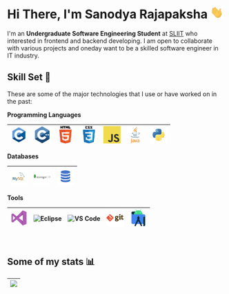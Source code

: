 <h1>Hi There, I'm Sanodya Rajapaksha <img  src="https://raw.githubusercontent.com/ABSphreak/ABSphreak/master/gifs/Hi.gif" width="30px"></h1>

I'm an **Undergraduate Software Engineering Student** at [SLIIT](https://www.sliit.lk/) who interested in frontend and backend developing. I am open to collaborate with various projects and oneday want to be a skilled software engineer in IT industry.

## Skill Set :muscle:

These are some of the major technologies that I use or have worked on in the past:

**Programming Languages**

| <img title="C" alt="C" width="40px" src="https://raw.githubusercontent.com/github/explore/master/topics/c/c.png"> | <img title="CPP" alt="CPP" width="40px" src="https://raw.githubusercontent.com/github/explore/master/topics/cpp/cpp.png" /> | <img alt="HTML" title="HTML" width="40px" src="https://raw.githubusercontent.com/github/explore/master/topics/html/html.png"> |<img alt="CSS" title="CSS" width="40px" src="https://raw.githubusercontent.com/github/explore/master/topics/css/css.png"> | <img alt="JS" title="JavaScript" width="40px" src="https://raw.githubusercontent.com/github/explore/master/topics/javascript/javascript.png"> |<img alt="JAVA" title="Java" width="40px" src="https://raw.githubusercontent.com/github/explore/master/topics/java/java.png"> |<img alt="PYTHON" title="Python" width="40px" src="https://raw.githubusercontent.com/github/explore/master/topics/python/python.png"> |
|------|-------|-----|-----|------|------|------|



<!-- **Libraries and Frameworks**

| <img title="TensorFlow" alt="TensorFlow" width="40px" src="https://raw.githubusercontent.com/github/explore/master/topics/tensorflow/tensorflow.png"> | <img title="Keras" alt="Keras" width="40px" src="https://upload.wikimedia.org/wikipedia/commons/thumb/a/ae/Keras_logo.svg/240px-Keras_logo.svg.png"> | <img title="Scikit-Learn" alt="Scikit Learn" width="40px" src="https://raw.githubusercontent.com/github/explore/master/topics/scikit-learn/scikit-learn.png"> | <img title="OpenCV" alt="OpenCV" width="40px" src="https://raw.githubusercontent.com/github/explore/master/topics/opencv/opencv.png">     | <img title="Docker" alt="Docker" width="40px" src="https://raw.githubusercontent.com/github/explore/master/topics/docker/docker.png"> |
| ----------------------------------------------------------------------------------------------------------------------------------------------------- | ---------------------------------------------------------------------------------------------------------------------------------------------------- | ------------------------------------------------------------------------------------------------------------------------------------------------------------- | ----------------------------------------------------------------------------------------------------------------------------------------- | ------------------------------------------------------------------------------------------------------------------------------------- |
| <img title="Flask" alt="Flask" width="40px" src="https://raw.githubusercontent.com/github/explore/master/topics/flask/flask.png">                     | <img title="Django" alt="Django" width="40px" src="https://raw.githubusercontent.com/github/explore/master/topics/django/django.png">                | <img title="jQuery" alt="jQuery" width="40px" src="https://raw.githubusercontent.com/github/explore/master/topics/jquery/jquery.png">                         | <img title="GrahpQL" alt="GraphQL" width="40px" src="https://raw.githubusercontent.com/github/explore/master/topics/graphql/graphql.png"> | <img title="Selenium" alt="Selenium" width="40px" src="https://img.icons8.com/color/48/000000/selenium-test-automation.png">          | -->

<!-- **Cloud**

| <img title="AWS" alt="AWS" width="40px" src="https://raw.githubusercontent.com/github/explore/main/topics/aws/aws.png"> | <img title="Heroku" alt="Heroku" width="40px" src="https://img.icons8.com/color/48/000000/heroku.png"> |
| ----------------------------------------------------------------------------------------------------------------------- | ------------------------------------------------------------------------------------------------------ | -->

**Databases**

| <img title="SQL" alt="SQL" width="40px" src="https://raw.githubusercontent.com/github/explore/master/topics/mysql/mysql.png"> | <img title="MongoDB" alt="MongoDB" width="40px" src="https://raw.githubusercontent.com/github/explore/master/topics/mongodb/mongodb.png"> | <img title="sql" alt="sql" width="40px" src="https://raw.githubusercontent.com/github/explore/master/topics/sql/sql.png"> <br> |
| ------------------------------------------------------------------------------------------------------------------------- | ----------------------------------------------------------------------------------------------------------------------------------------- | ---------------------------------------------------------------------------------------------------------------------------------------------------------------------- |

**Tools**

| <img title="Visual Studio" alt="Visual Studio" width="40px" src="./visual%20studio.png"> | <img title="Eclipse" alt="Eclipse" width="40px" src="https://cdn.freebiesupply.com/logos/large/2x/eclipse-11-logo-png-transparent.png"> | <img title="VS Code" alt="VS Code" width="40px" src="https://img.icons8.com/fluent/48/000000/visual-studio-code-2019.png"> | <img title="git" alt="git" width="40px" src="https://raw.githubusercontent.com/github/explore/master/topics/git/git.png"> | <img title="Android Studio" alt="Android" width="40px" src="./android-studio-icon.webp"> |
| ------------------------------------------------------------------------------------------------------------------------------------- | -------------------------------------------------------------------------------------------------- | -------------------------------------------------------------------------------------------------------------------------- | ------------------------------------------------------------------------------------------------------------------------- | -------------------------------------------------------------------------------------------------------------------------------------------------------------------- |
<br>

## Some of my stats :bar_chart:

| <img src="https://github-readme-stats.vercel.app/api?username=IT21504204&show_icons=true&theme=radical&include_all_commits=true">
| ---------------------------------------------------------------------------------------------------------------------------------- | 

<br>
<!-- 
## Let's Connect :handshake:

| <a href="https://www.linkedin.com/in/tusharmit/"><img src="https://cdn2.iconfinder.com/data/icons/social-media-2285/512/1_Linkedin_unofficial_colored_svg-128.png" width="40"></a> | <a href="https://www.kaggle.com/techytushar/"><img src="https://www.vectorlogo.zone/logos/kaggle/kaggle-icon.svg" width="40"></a> |
| ---------------------------------------------------------------------------------------------------------------------------------------------------------------------------------- | --------------------------------------------------------------------------------------------------------------------------------- |

### Here is a random meme for you, to make your day better
(*PS: Refresh the page to see a new meme* :wink: )

<a href="https://github.com/techytushar/random-memer"><img src='https://random-memer.herokuapp.com/' title="Meme" alt="Please refresh the page if the meme doesn't show up." height="400"></a> -->
